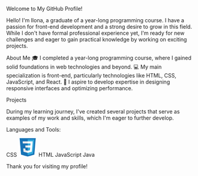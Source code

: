 Welcome to My GitHub Profile!

Hello! I'm Ilona, a graduate of a year-long programming course. 
I have a passion for front-end development and a strong desire to grow in this field.
While I don't have formal professional experience yet,
I'm ready for new challenges and eager to gain practical knowledge by working on exciting projects.

About Me
🎓 I completed a year-long programming course, where I gained solid foundations in web technologies and beyond.
💻 My main specialization is front-end, particularly technologies like HTML, CSS, JavaScript, and React.
🚀 I aspire to develop expertise in designing responsive interfaces and optimizing performance.

Projects

During my learning journey, I've created several projects that serve as examples of my work and skills, which I'm eager to further develop.

Languages and Tools:

CSS [<img src="https://raw.githubusercontent.com/devicons/devicon/master/icons/css3/css3-original.svg" alt="CSS Logo" width="50">](https://developer.mozilla.org/en-US/docs/Web/CSS)
HTML JavaScript Java 


Thank you for visiting my profile!







